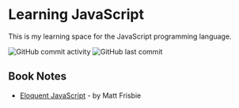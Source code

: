 # Learning JavaScript

This is my learning space for the JavaScript programming language.

![GitHub commit activity](https://img.shields.io/github/commit-activity/w/Greg-T8/LearningJavaScript)
![GitHub last commit](https://img.shields.io/github/last-commit/Greg-T8/LearningJavaScript)

## Book Notes
- [Eloquent JavaScript](./Books/professional_javascript/notes.md) - by Matt Frisbie
